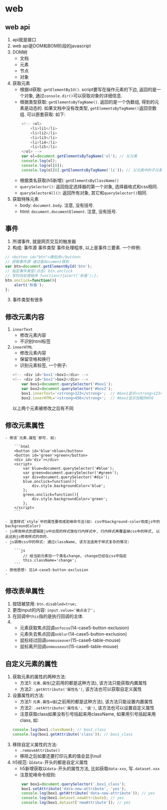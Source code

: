 # web

## web api
1. api就是接口
2. web api是DOM和BOM阶段的javascript
3. DOM树
    - 文档
    - 元素
    - 节点
    - 对象
4. 获取元素
    - 根据id获取: `getElementById()`. script要写在操作元素的下边, 返回的是一个对象, 通过`console.dir()`可以获取对象的详细信息.
    - 根据类型获取: `getElementsByTagName()`. 返回的是一个伪数组, 得到的元素是动态的. 如果文档中没有改类型, `getElementsByTagName()`返回空数组. 可以嵌套获取: 如下:
    ```js 
        <!-- <ol>
            <li>li1</li>
            <li>li2</li>
            <li>li3</li>
            <li>li4</li>
            <li>li5</li>
        </ol> -->
        var ol=document.getElementsByTagName('ol'); // 父元素
        console.log(ol);
        console.log(ol[0]);
        console.log(ol[0].getElementsByTagName('li')); // 父元素中的子元素
    ```
    - 根据类名获取(h5新增): `getElementsByClassName()`
    - `querySelector()`: 返回指定选择器的第一个对象, 选择器格式和css相同. 
    - `querySelectorAll()`: 返回所有对象, 其它和`querySelector()`相同. 
5. 获取特殊元素
    - body: `document.body`. 注意, 没有括号. 
    - html: `document.documentElement`. 注意, 没有括号. 

## 事件
1. 所谓事件, 就是网页交互的触发器
2. 构成: 事件源 事件类型 事件处理程序, 以上是事件三要素. 一个样例:
```js
// <button id="btn">唐伯虎</button>
// 获取事件源 通过查document得到
var btn=document.getElementById('btn');
// 指定事件类型(点击) btn.onclick
// 写时间处理程序 function(){alert('秋香');};
btn.onclick=function(){
    alert('秋香');
};
```
3. 事件类型有很多

## 修改元素内容
1. `innerText`
    - 修改元素内容
    - 不识别html标签
2. `innerHTML`
    - 修改元素内容
    - 保留空格和换行
    - 识别元素标签, 一个例子:
    ```js
    <!-- <div id='box1'>box1</div> -->
    <!-- <div id='box2'>box2</div> -->
        var box1=document.querySelector('#box1');
        var box2=document.querySelector('#box2');
        box1.innerText='<strong>123</strong>';  // #box1显示<strong>123</strong>
        box2.innerHTML='<strong>456</strong>';  // #box2显示加粗的456
    ```
    以上两个元素被修改之后有不同

## 修改元素属性
    - 修该`元素.属性`即可. 如:

        ```html
        <button id='blue'>blue</button>
        <button id='green'>green</button>
        <div id='div'></div>
        <script>
            var blue=document.querySelector('#blue');
            var green=document.querySelector('#green');
            var div=document.querySelector('#div');
            blue.onclick=function(){
                div.style.backgroundColor='blue';
            };
            green.onclick=function(){
                div.style.backgroundColor='green';
            };
        </script>
        ```

    - 注意样式`style`中的属性要改成驼峰命令法(如: css中background-color改成js中的backgroundColor)
    - js修改样式的逻辑是js中出现的样式放在行内样式中, 行内样式再覆盖掉css中的样式, 以此达到js修改样式的目的. 
    - js调用css中的样式: 通过className, 该方法适用于样式复杂的情况: 

        ```js
            // 给当前元素加一个类名change, change已经在css中指定
            this.className='change';
        ```
    - 排他思想: 见14-case5-button-exclusion
    - 
## 修改表单属性
1. 按钮被禁用: `btn.disabled=true;`
2. 更改input的内容: `input.value='被点击了';`
3. 在回调中`this`指的是执行回调的主体. 
4. 
    - 元素获取焦点回调`onfocus`(14-case5-button-exclusion)
    - 元素失去焦点回调`onblur`(14-case5-button-exclusion)
    - 鼠标经过回调`onmouseover`(15-case6-table-mouse)
    - 鼠标离开回调`onmouseout`(15-case6-table-mouse)

## 自定义元素的属性
1. 获取元素的属性的两种方法:
    - 方法1: `元素.属性`(之前用的都是这种方法), 该方法只能获取内置属性
    - 方法2: `.getAttribute('属性名')`, 该方法也可以获取自定义属性
2. 设置属性的方法:
    - 方法1: `元素.属性=值`(之前用的都是这种方法), 该方法只能设置内置属性
    - 方法2: `.setAttribute('属性名', '值')`, 该方法也可以设置自定义属性
    - 注意获取class如果没有引号括起来用className, 如果用引号括起来用class, 如:
    ```js
    console.log(box1.className); // box1_class
    console.log(box1.getAttribute('class')); // box1_class
    ```
3. 移除自定义属性的方法:
    - `.removeAttribute()`
    - 移除之后如要还要打印元素的值会显示null
4. h5规范: 以`data-`开头的都是自定义属性
    - h5新增获取以`data-`开头的属性方法, 比如获取`data-xxx`, 写`.dataset.xxx`
    - 注意驼峰命令规则:
    ```js
        var box1=document.querySelector('.box1_class');
        box1.setAttribute('data-new-attribute', 'yes');
        console.log(box1.getAttribute('data-new-attribute')); // yes
        console.log(box1.dataset.newAttribute); // yes
        console.log(box1.dataset['newAttribute']); // yes
    ```